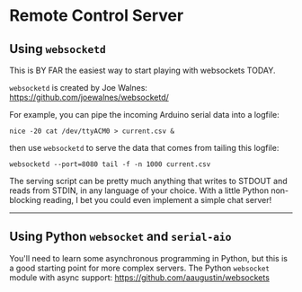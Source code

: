 # Remote Control Server

## Using `websocketd`

This is BY FAR the easiest way to start playing with websockets TODAY.

`websocketd` is created by Joe Walnes: https://github.com/joewalnes/websocketd/

For example, you can pipe the incoming Arduino serial data into a logfile:

`nice -20 cat /dev/ttyACM0 > current.csv &`

then use `websocketd` to serve the data that comes from tailing this logfile:

`websocketd --port=8080 tail -f -n 1000 current.csv`

The serving script can be pretty much anything that writes to STDOUT and reads from STDIN,
in any language of your choice. With a little Python non-blocking reading, I bet you could
even implement a simple chat server!

----

## Using Python `websocket` and `serial-aio`

You'll need to learn some asynchronous programming in Python, but this is a good starting
point for more complex servers.  The Python `websocket` module with async support: https://github.com/aaugustin/websockets

